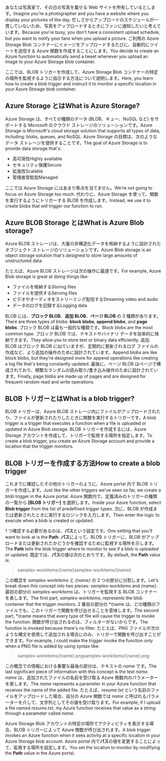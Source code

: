 <span data-ttu-id="9202b-101">あなたは写真家で、その日の写真を載せる Web サイトを所有しているとします。</span><span class="sxs-lookup"><span data-stu-id="9202b-101">Imagine you're a photographer and you have a website where you display your pictures of the day.</span></span> <span data-ttu-id="9202b-102">忙しさからアップロードのスケジュールが一貫していないため、写真をアップロードするときにファンに通知したいと考えています。</span><span class="sxs-lookup"><span data-stu-id="9202b-102">Because you're busy, you don't have a consistent upload schedule, but you want to notify your fans when you upload a picture.</span></span> <span data-ttu-id="9202b-103">ご利用の Azure Storage Blob コンテナーにイメージをアップロードするたびに、自動的にツイートを送信する Azure 関数を作成することにします。</span><span class="sxs-lookup"><span data-stu-id="9202b-103">You decide to create an Azure function to automatically send a tweet whenever you upload an image to your Azure Storage blob container.</span></span>

<span data-ttu-id="9202b-104">ここでは、BLOB トリガーを作成して、Azure Storage Blob コンテナーの特定の場所を監視するように指示する方法について説明します。</span><span class="sxs-lookup"><span data-stu-id="9202b-104">Here, you learn how to create a blob trigger and instruct it to monitor a specific location in your Azure Storage blob container.</span></span>

## <a name="what-is-azure-storage"></a><span data-ttu-id="9202b-105">Azure Storage とは</span><span class="sxs-lookup"><span data-stu-id="9202b-105">What is Azure Storage?</span></span>

<span data-ttu-id="9202b-106">Azure Storage は、すべての種類のデータ (BLOB、キュー、NoSQL など) をサポートする Microsoft のクラウド ストレージのソリューションです。</span><span class="sxs-lookup"><span data-stu-id="9202b-106">Azure Storage is Microsoft's cloud storage solution that supports all types of data, including: blobs, queues, and NoSQL.</span></span> <span data-ttu-id="9202b-107">Azure Storage の目標は、次のようなデータ ストレージを提供することです。</span><span class="sxs-lookup"><span data-stu-id="9202b-107">The goal of Azure Storage is to provide data storage that's:</span></span>

- <span data-ttu-id="9202b-108">高可用性</span><span class="sxs-lookup"><span data-stu-id="9202b-108">Highly available</span></span>
- <span data-ttu-id="9202b-109">セキュリティ保護</span><span class="sxs-lookup"><span data-stu-id="9202b-109">Secure</span></span>
- <span data-ttu-id="9202b-110">拡張性</span><span class="sxs-lookup"><span data-stu-id="9202b-110">Scalable</span></span>
- <span data-ttu-id="9202b-111">管理者常駐型</span><span class="sxs-lookup"><span data-stu-id="9202b-111">Managed</span></span>

<span data-ttu-id="9202b-112">ここでは Azure Storage にはあまり焦点を当てません。</span><span class="sxs-lookup"><span data-stu-id="9202b-112">We're not going to focus on Azure Storage too much.</span></span> <span data-ttu-id="9202b-113">代わりに、Azure Storage を使って、関数を実行するようにトリガーする BLOB を作成します。</span><span class="sxs-lookup"><span data-stu-id="9202b-113">Instead, we use it to create blobs that will trigger our function to run.</span></span>

## <a name="what-is-azure-blob-storage"></a><span data-ttu-id="9202b-114">Azure BLOB Storage とは</span><span class="sxs-lookup"><span data-stu-id="9202b-114">What is Azure Blob storage?</span></span>

<span data-ttu-id="9202b-115">Azure BLOB ストレージは、大量の非構造化データを格納するように設計されたオブジェクト ストレージのソリューションです。</span><span class="sxs-lookup"><span data-stu-id="9202b-115">Azure Blob storage is an object storage solution that's designed to store large amounts of unstructured data.</span></span> 

<span data-ttu-id="9202b-116">たとえば、Azure BLOB ストレージは次の操作に最適です。</span><span class="sxs-lookup"><span data-stu-id="9202b-116">For example, Azure Blob storage is great at doing things like:</span></span>

- <span data-ttu-id="9202b-117">ファイルを格納する</span><span class="sxs-lookup"><span data-stu-id="9202b-117">Storing files</span></span>
- <span data-ttu-id="9202b-118">ファイルを提供する</span><span class="sxs-lookup"><span data-stu-id="9202b-118">Serving files</span></span>
- <span data-ttu-id="9202b-119">ビデオやオーディオをストリーミング配信する</span><span class="sxs-lookup"><span data-stu-id="9202b-119">Streaming video and audio</span></span>
- <span data-ttu-id="9202b-120">データのログを記録する</span><span class="sxs-lookup"><span data-stu-id="9202b-120">Logging data</span></span>

<span data-ttu-id="9202b-121">BLOB には、**ブロック BLOB**、**追加 BLOB**、**ページ BLOB** の 3 種類があります。</span><span class="sxs-lookup"><span data-stu-id="9202b-121">There are three types of blobs: **block blobs**, **append blobs**, and **page blobs**.</span></span> <span data-ttu-id="9202b-122">ブロック BLOB は最も一般的な種類です。</span><span class="sxs-lookup"><span data-stu-id="9202b-122">Block blobs are the most common type.</span></span> <span data-ttu-id="9202b-123">ブロック BLOB では、テキストやバイナリ データを効率的に格納できます。</span><span class="sxs-lookup"><span data-stu-id="9202b-123">They allow you to store text or binary data efficiently.</span></span> <span data-ttu-id="9202b-124">追加 BLOB はブロック BLOB に似ていますが、定期的に更新されるログ ファイルの作成など、より追加の操作のために設計されています。</span><span class="sxs-lookup"><span data-stu-id="9202b-124">Append blobs are like block blobs, but they're designed more for append operations like creating a log file that's being constantly updated.</span></span> <span data-ttu-id="9202b-125">最後に、ページ BLOB はページで構成されており、頻繁なランダムの読み取り/書き込み操作のために設計されています。</span><span class="sxs-lookup"><span data-stu-id="9202b-125">Finally, page blobs are made up of pages and are designed for frequent random read and write operations.</span></span>

## <a name="what-is-a-blob-trigger"></a><span data-ttu-id="9202b-126">BLOB トリガーとは</span><span class="sxs-lookup"><span data-stu-id="9202b-126">What is a blob trigger?</span></span>

<span data-ttu-id="9202b-127">BLOB トリガーは、Azure BLOB ストレージ内にファイルがアップロードされたり、ファイルが更新されたりしたときに関数を実行するトリガーです。</span><span class="sxs-lookup"><span data-stu-id="9202b-127">A blob trigger is a trigger that executes a function when a file is uploaded or updated in Azure Blob storage.</span></span> <span data-ttu-id="9202b-128">BLOB トリガーを作成するには、Azure Storage アカウントを作成して、トリガーで監視する場所を指定します。</span><span class="sxs-lookup"><span data-stu-id="9202b-128">To create a blob trigger, you create an Azure Storage account and provide a location that the trigger monitors.</span></span>

## <a name="how-to-create-a-blob-trigger"></a><span data-ttu-id="9202b-129">BLOB トリガーを作成する方法</span><span class="sxs-lookup"><span data-stu-id="9202b-129">How to create a blob trigger</span></span>

<span data-ttu-id="9202b-130">これまでに確認したその他のトリガーのように、Azure portal 内で BLOB トリガーを作成します。</span><span class="sxs-lookup"><span data-stu-id="9202b-130">Just like the other triggers we've seen so far, we create a blob trigger in the Azure portal.</span></span> <span data-ttu-id="9202b-131">Azure 関数内で、定義済みのトリガーの種類の一覧から **[BLOB トリガー]** を選択します。</span><span class="sxs-lookup"><span data-stu-id="9202b-131">Inside your Azure function, select **Blob trigger** from the list of predefined trigger types.</span></span> <span data-ttu-id="9202b-132">次に、BLOB が作成または更新されたときに実行するロジックを入力します。</span><span class="sxs-lookup"><span data-stu-id="9202b-132">Then enter the logic to execute when a blob is created or updated.</span></span>

<span data-ttu-id="9202b-133">1 つ確認する必要があるのは、**パス**という設定です。</span><span class="sxs-lookup"><span data-stu-id="9202b-133">One setting that you'll want to look at is the **Path**.</span></span> <span data-ttu-id="9202b-134">**パス**によって、BLOB トリガーに、BLOB がアップロードまたは更新されたかどうかを確認するために監視する場所を示します。</span><span class="sxs-lookup"><span data-stu-id="9202b-134">The **Path** tells the blob trigger where to monitor to see if a blob is uploaded or updated.</span></span> <span data-ttu-id="9202b-135">既定では、**パス**の値は次のとおりです。</span><span class="sxs-lookup"><span data-stu-id="9202b-135">By default, the **Path** value is:</span></span> 

> <span data-ttu-id="9202b-136">samples-workitems/{name}</span><span class="sxs-lookup"><span data-stu-id="9202b-136">samples-workitems/{name}</span></span>

<span data-ttu-id="9202b-137">この概念を *samples-workitems* と *{name}* の 2 つの部分に分割します。</span><span class="sxs-lookup"><span data-stu-id="9202b-137">Let's break down this concept into two pieces: *samples-workitems* and *{name}*.</span></span> <span data-ttu-id="9202b-138">最初の部分の *samples-workitems* は、トリガーを監視する BLOB コンテナーを表します。</span><span class="sxs-lookup"><span data-stu-id="9202b-138">The first part, *samples-workitems*, represents the blob container that the trigger monitors.</span></span> <span data-ttu-id="9202b-139">2 番目の部分の \*{name は、どの種類のファイルでも、このトリガーで関数を呼び出せることを意味します。</span><span class="sxs-lookup"><span data-stu-id="9202b-139">The second part, \*{name means that every type of file will cause the trigger to invoke the function.</span></span> <span data-ttu-id="9202b-140">関数が呼び出されるのは、フィルターがないからです。</span><span class="sxs-lookup"><span data-stu-id="9202b-140">The function is invoked because there's no filter.</span></span> <span data-ttu-id="9202b-141">たとえば、PNG ファイルが次のような構文を使用して追加される場合にのみ、トリガーで関数を呼び出すことができます。</span><span class="sxs-lookup"><span data-stu-id="9202b-141">For example, I could make the trigger invoke the function only when a PNG file is added by using syntax like:</span></span>

> <span data-ttu-id="9202b-142">samples-workitems/{name}.png</span><span class="sxs-lookup"><span data-stu-id="9202b-142">samples-workitems/{name}.png</span></span>

<span data-ttu-id="9202b-143">この概念での情報における重要な最後の部分は、テキストの *name* です。</span><span class="sxs-lookup"><span data-stu-id="9202b-143">The last significant piece of information with this concept is the text *name*.</span></span> <span data-ttu-id="9202b-144">*name* は、追加されたファイルの名前を受け取る Azure 関数内のパラメーターを表します。</span><span class="sxs-lookup"><span data-stu-id="9202b-144">The *name* represents a parameter in your Azure function that receives the name of the added file.</span></span> <span data-ttu-id="9202b-145">たとえば、*resume.txt* という名前のファイルをアップロードした場合、自分の Azure 関数では *name* と呼ばれるパラメーターを介して、文字列としてその値を受け取ります。</span><span class="sxs-lookup"><span data-stu-id="9202b-145">For example, if I upload a file named *resume.txt*, my Azure function receives that value as a string through a parameter called *name*.</span></span>

<span data-ttu-id="9202b-146">Azure Storage Blob アカウントの特定の場所でアクティビティを表示する場合、BLOB トリガーによって Azure 関数が呼び出されます。</span><span class="sxs-lookup"><span data-stu-id="9202b-146">A blob trigger invokes an Azure function when it sees activity at a specific location in your Azure Storage blob account.</span></span> <span data-ttu-id="9202b-147">Azure portal 内で**パス**の値を変更することによって、監視する場所を設定します。</span><span class="sxs-lookup"><span data-stu-id="9202b-147">You set the location to monitor by modifying the **Path** value in the Azure portal.</span></span>